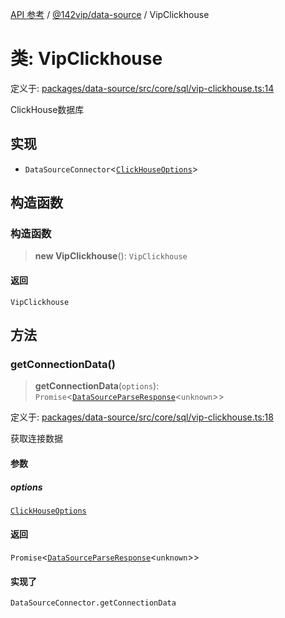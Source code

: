 [API 参考](../../../index.md) / [@142vip/data-source](../index.md) / VipClickhouse

# 类: VipClickhouse

定义于: [packages/data-source/src/core/sql/vip-clickhouse.ts:14](https://github.com/142vip/core-x/blob/d978b443ed1221c42602080459c0a22aae31b2d5/packages/data-source/src/core/sql/vip-clickhouse.ts#L14)

ClickHouse数据库

## 实现

- `DataSourceConnector`\<[`ClickHouseOptions`](../interfaces/ClickHouseOptions.md)\>

## 构造函数

### 构造函数

> **new VipClickhouse**(): `VipClickhouse`

#### 返回

`VipClickhouse`

## 方法

### getConnectionData()

> **getConnectionData**(`options`): `Promise`\<[`DataSourceParseResponse`](../interfaces/DataSourceParseResponse.md)\<`unknown`\>\>

定义于: [packages/data-source/src/core/sql/vip-clickhouse.ts:18](https://github.com/142vip/core-x/blob/d978b443ed1221c42602080459c0a22aae31b2d5/packages/data-source/src/core/sql/vip-clickhouse.ts#L18)

获取连接数据

#### 参数

##### options

[`ClickHouseOptions`](../interfaces/ClickHouseOptions.md)

#### 返回

`Promise`\<[`DataSourceParseResponse`](../interfaces/DataSourceParseResponse.md)\<`unknown`\>\>

#### 实现了

`DataSourceConnector.getConnectionData`
